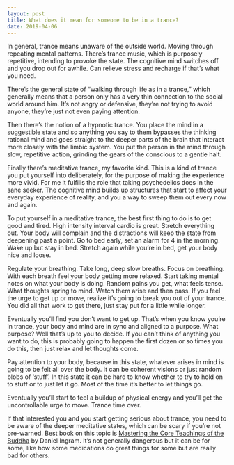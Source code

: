 ```yaml
---
layout: post
title: What does it mean for someone to be in a trance?
date: 2019-04-06
---
```


<p>In general, trance means unaware of the outside world. Moving through repeating mental patterns. There’s trance music, which is purposely repetitive, intending to provoke the state. The cognitive mind switches off and you drop out for awhile. Can relieve stress and recharge if that’s what you need.</p><p>There’s the general state of “walking through life as in a trance,” which generally means that a person only has a very thin connection to the social world around him. It’s not angry or defensive, they’re not trying to avoid anyone, they’re just not even paying attention.</p><p>Then there’s the notion of a hypnotic trance. You place the mind in a suggestible state and so anything you say to them bypasses the thinking rational mind and goes straight to the deeper parts of the brain that interact more closely with the limbic system. You put the person in the mind through slow, repetitive action, grinding the gears of the conscious to a gentle halt.</p><p>Finally there’s meditative trance, my favorite kind. This is a kind of trance you put yourself into deliberately, for the purpose of making the experience more vivid. For me it fulfills the role that taking psychedelics does in the sane seeker. The cognitive mind builds up structures that start to affect your everyday experience of reality, and you a way to sweep them out every now and again.</p><p>To put yourself in a meditative trance, the best first thing to do is to get good and tired. High intensity interval cardio is great. Stretch everything out. Your body will complain and the distractions will keep the state from deepening past a point. Go to bed early, set an alarm for 4 in the morning. Wake up but stay in bed. Stretch again while you’re in bed, get your body nice and loose.</p><p>Regulate your breathing. Take long, deep slow breaths. Focus on breathing. With each breath feel your body getting more relaxed. Start taking mental notes on what your body is doing. Random pains you get, what feels tense. What thoughts spring to mind. Watch them arise and then pass. If you feel the urge to get up or move, realize it’s going to break you out of your trance. You did all that work to get there, just stay put for a little while longer.</p><p>Eventually you’ll find you don’t want to get up. That’s when you know you’re in trance, your body and mind are in sync and aligned to a purpose. What purpose? Well that’s up to you to decide. If you can’t think of anything you want to do, this is probably going to happen the first dozen or so times you do this, then just relax and let thoughts come.</p><p>Pay attention to your body, because in this state, whatever arises in mind is going to be felt all over the body. It can be coherent visions or just random blobs of ‘stuff’. In this state it can be hard to know whether to try to hold on to stuff or to just let it go. Most of the time it’s better to let things go.</p><p>Eventually you’ll start to feel a buildup of physical energy and you’ll get the uncontrollable urge to move. Trance time over.</p><p>If that interested you and you start getting serious about trance, you need to be aware of the deeper meditative states, which can be scary if you’re not pre-warned. Best book on this topic is <a href="https://www.amazon.com/Mastering-Core-Teachings-Buddha-Unusually/dp/1904658407" data-qt-tooltip="amazon.com">Mastering the Core Teachings of the Buddha</a> by Daniel Ingram. It’s not generally dangerous but it can be for some, like how some medications do great things for some but are really bad for others.</p>
